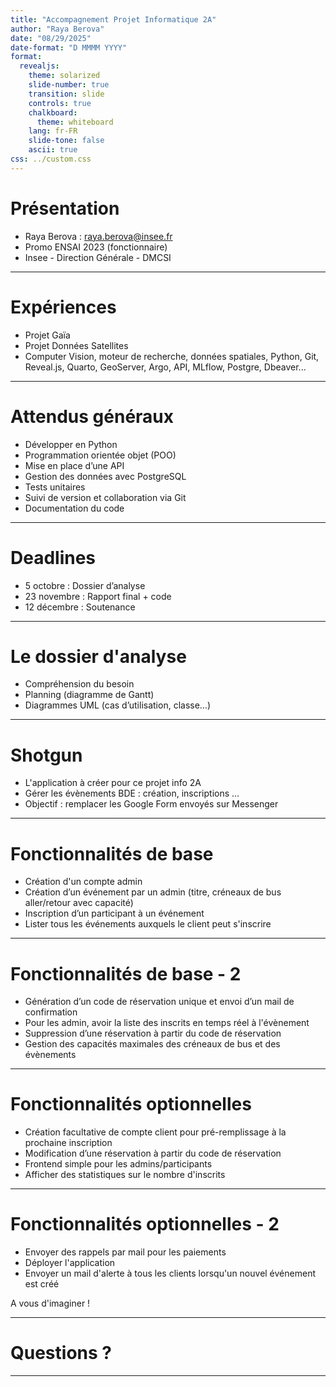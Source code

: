 ```yaml
---
title: "Accompagnement Projet Informatique 2A"
author: "Raya Berova"
date: "08/29/2025"
date-format: "D MMMM YYYY"
format:
  revealjs:
    theme: solarized
    slide-number: true
    transition: slide
    controls: true
    chalkboard:
      theme: whiteboard
    lang: fr-FR
    slide-tone: false
    ascii: true
css: ../custom.css
---
```


# Présentation

- Raya Berova : raya.berova@insee.fr
- Promo ENSAI 2023 (fonctionnaire)
- Insee - Direction Générale - DMCSI

---

# Expériences

- Projet Gaïa
- Projet Données Satellites
- Computer Vision, moteur de recherche, données spatiales, Python, Git, Reveal.js, Quarto, GeoServer, Argo, API, MLflow, Postgre, Dbeaver...

---

# Attendus généraux

- Développer en Python
- Programmation orientée objet (POO)
- Mise en place d’une API
- Gestion des données avec PostgreSQL
- Tests unitaires
- Suivi de version et collaboration via Git
- Documentation du code

---

# Deadlines

- 5 octobre : Dossier d’analyse
- 23 novembre : Rapport final + code
- 12 décembre : Soutenance

---

# Le dossier d'analyse

- Compréhension du besoin
- Planning (diagramme de Gantt)
- Diagrammes UML (cas d’utilisation, classe…)

---

# Shotgun

- L'application à créer pour ce projet info 2A
- Gérer les évènements BDE : création, inscriptions ...
- Objectif : remplacer les Google Form envoyés sur Messenger

---

# Fonctionnalités de base

- Création d'un compte admin
- Création d’un événement par un admin (titre, créneaux de bus aller/retour avec capacité)
- Inscription d’un participant à un événement
- Lister tous les événements auxquels le client peut s'inscrire

---

# Fonctionnalités de base - 2

- Génération d’un code de réservation unique et envoi d’un mail de confirmation
- Pour les admin, avoir la liste des inscrits en temps réel à l'évènement
- Suppression d’une réservation à partir du code de réservation
- Gestion des capacités maximales des créneaux de bus et des évènements

---

# Fonctionnalités optionnelles

- Création facultative de compte client pour pré-remplissage à la prochaine inscription
- Modification d’une réservation à partir du code de réservation
- Frontend simple pour les admins/participants
- Afficher des statistiques sur le nombre d'inscrits

---

# Fonctionnalités optionnelles - 2

- Envoyer des rappels par mail pour les paiements
- Déployer l'application
- Envoyer un mail d'alerte à tous les clients lorsqu'un nouvel événement est créé

A vous d'imaginer !

---

# Questions ?

---
